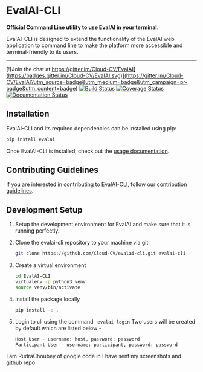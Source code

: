 # EvalAI-CLI

<b>Official Command Line utility to use EvalAI in your terminal.</b>

EvalAI-CLI is designed to extend the functionality of the EvalAI web application to command line to make the platform more accessible and terminal-friendly to its users.

------------------------------------------------------------------------------------------

[![Join the chat at https://gitter.im/Cloud-CV/EvalAI](https://badges.gitter.im/Cloud-CV/EvalAI.svg)](https://gitter.im/Cloud-CV/EvalAI?utm_source=badge&utm_medium=badge&utm_campaign=pr-badge&utm_content=badge)
[![Build Status](https://travis-ci.org/Cloud-CV/evalai-cli.svg?branch=master)](https://travis-ci.org/Cloud-CV/evalai-cli)
[![Coverage Status](https://coveralls.io/repos/github/Cloud-CV/evalai-cli/badge.svg?branch=master)](https://coveralls.io/github/Cloud-CV/evalai-cli?branch=master)
[![Documentation Status](https://readthedocs.org/projects/markdown-guide/badge/?version=latest)](https://evalai-cli.cloudcv.org)

## Installation

EvalAI-CLI and its required dependencies can be installed using pip:
```sh
pip install evalai
```
Once EvalAI-CLI is installed, check out the [usage documentation](https://evalai-cli.cloudcv.org/).

## Contributing Guidelines

If you are interested in contributing to EvalAI-CLI, follow our [contribution guidelines](https://github.com/Cloud-CV/evalai-cli/blob/master/.github/CONTRIBUTING.md).

## Development Setup

1. Setup the development environment for EvalAI and make sure that it is running perfectly.

2. Clone the evalai-cli repository to your machine via git

    ```bash
    git clone https://github.com/Cloud-CV/evalai-cli.git evalai-cli
    ```

3. Create a virtual environment

    ```bash
    cd EvalAI-CLI
    virtualenv -p python3 venv
    source venv/bin/activate
    ```

4. Install the package locally

    ```bash
    pip install -e .
    ```

5. Login to cli using the command ``` evalai login```
Two users will be created by default which are listed below -

    ```bash
    Host User - username: host, password: password
    Participant User - username: participant, password: password
    ```
I am RudraChoubey of google code in I have sent my screenshots and github repo
